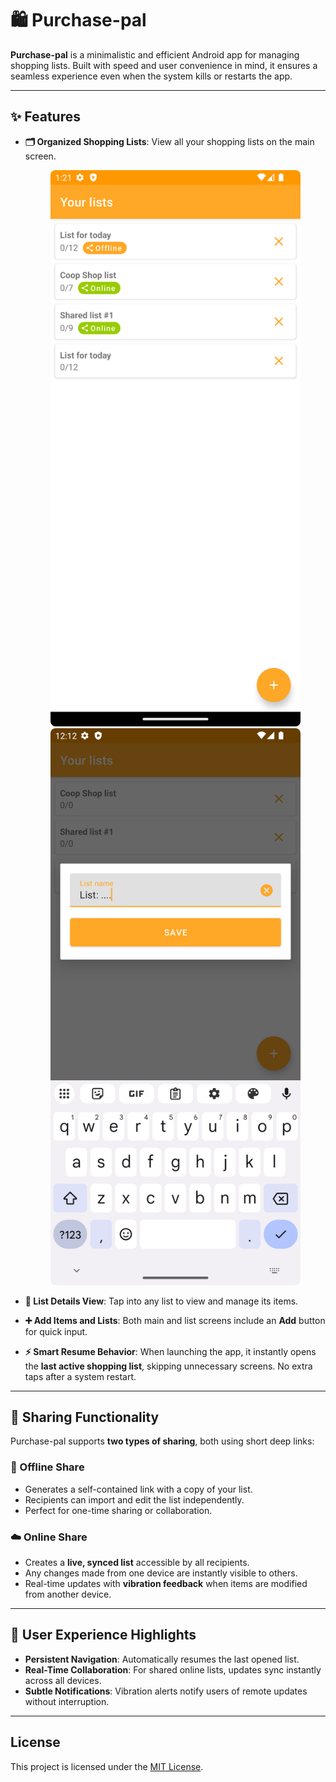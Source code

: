 # 🛍️ Purchase-pal

**Purchase-pal** is a minimalistic and efficient Android app for managing shopping lists. Built with speed and user
convenience in mind, it ensures a seamless experience even when the system kills or restarts the app.

---

## ✨ Features

* **🗂️ Organized Shopping Lists**:
  View all your shopping lists on the main screen.
  <p align="center">
   <img src="./demo/Offline_online_lists.png" alt="Add shopping list" width="400" style="border-radius: 8px; margin: 0 8px;" />
   <img src="./demo/add_list.png" alt="View list" width="400" style="border-radius: 8px; margin: 0 8px;" />
  </p>

* **📝 List Details View**:
  Tap into any list to view and manage its items.

* **➕ Add Items and Lists**:
  Both main and list screens include an **Add** button for quick input.

* **⚡ Smart Resume Behavior**:
  When launching the app, it instantly opens the **last active shopping list**, skipping unnecessary screens. No extra
  taps after a system restart.

---

## 🔗 Sharing Functionality

Purchase-pal supports **two types of sharing**, both using short deep links:

### 📎 Offline Share

* Generates a self-contained link with a copy of your list.
* Recipients can import and edit the list independently.
* Perfect for one-time sharing or collaboration.

### ☁️ Online Share

* Creates a **live, synced list** accessible by all recipients.
* Any changes made from one device are instantly visible to others.
* Real-time updates with **vibration feedback** when items are modified from another device.

---

## 📱 User Experience Highlights

* **Persistent Navigation**: Automatically resumes the last opened list.
* **Real-Time Collaboration**: For shared online lists, updates sync instantly across all devices.
* **Subtle Notifications**: Vibration alerts notify users of remote updates without interruption.

---

## License

This project is licensed under the [MIT License](./LICENSE).